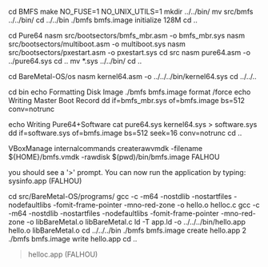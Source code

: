 cd BMFS
make NO_FUSE=1 NO_UNIX_UTILS=1
mkdir ../../bin/
mv src/bmfs ../../bin/
cd ../../bin
./bmfs bmfs.image initialize 128M
cd ..

cd Pure64
nasm src/bootsectors/bmfs_mbr.asm -o bmfs_mbr.sys
nasm src/bootsectors/multiboot.asm -o multiboot.sys
nasm src/bootsectors/pxestart.asm -o pxestart.sys
cd src
nasm pure64.asm -o ../pure64.sys
cd ..
mv *.sys ../../bin/
cd ..

cd BareMetal-OS/os
nasm kernel64.asm -o ../../../bin/kernel64.sys
cd ../../..

cd bin
echo Formatting Disk Image
./bmfs bmfs.image format /force
echo Writing Master Boot Record
dd if=bmfs_mbr.sys of=bmfs.image bs=512 conv=notrunc

echo Writing Pure64+Software
cat pure64.sys kernel64.sys > software.sys
dd if=software.sys of=bmfs.image bs=512 seek=16 conv=notrunc
cd ..

VBoxManage internalcommands createrawvmdk -filename ${HOME}/bmfs.vmdk -rawdisk $(pwd)/bin/bmfs.image
FALHOU

you should see a '>' prompt.
You can now run the application by typing:
sysinfo.app (FALHOU)


cd src/BareMetal-OS/programs/
gcc -c -m64 -nostdlib -nostartfiles -nodefaultlibs -fomit-frame-pointer -mno-red-zone -o hello.o helloc.c
gcc -c -m64 -nostdlib -nostartfiles -nodefaultlibs -fomit-frame-pointer -mno-red-zone -o libBareMetal.o libBareMetal.c
ld -T app.ld -o ../../../bin/hello.app hello.o libBareMetal.o
cd ../../../bin
./bmfs bmfs.image create hello.app 2
./bmfs bmfs.image write  hello.app
cd ..

> helloc.app (FALHOU)
